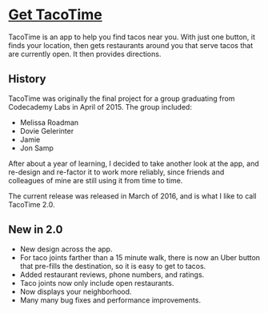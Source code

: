 # [Get TacoTime](http://jonsamp.github.io/tacotime/#/)
TacoTime is an app to help you find tacos near you. With just one button, it finds your location, then gets restaurants around you that serve tacos that are currently open. It then provides directions.

## History
TacoTime was originally the final project for a group graduating from Codecademy Labs in April of 2015. The group included:
- Melissa Roadman
- Dovie Gelerinter
- Jamie
- Jon Samp

After about a year of learning, I decided to take another look at the app, and re-design and re-factor it to work more reliably, since friends and colleagues of mine are still using it from time to time.

The current release was released in March of 2016, and is what I like to call TacoTime 2.0.

## New in 2.0
- New design across the app.
- For taco joints farther than a 15 minute walk, there is now an Uber button that pre-fills the destination, so it is easy to get to tacos.
- Added restaurant reviews, phone numbers, and ratings.
- Taco joints now only include open restaurants.
- Now displays your neighborhood.
- Many many bug fixes and performance improvements.
